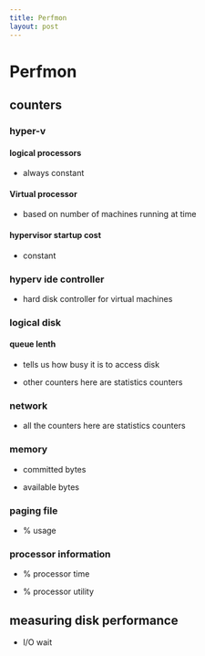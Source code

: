 ```yaml
---
title: Perfmon
layout: post
---
```

      

# Perfmon  

## counters   

### hyper-v   

#### logical processors   

* always constant   

#### Virtual processor   

* based on number of machines running at time   

#### hypervisor startup cost   

* constant   

### hyperv ide controller   

* hard disk controller for virtual machines   

### logical disk   

#### queue lenth   

* tells us how busy it is to access disk   

* other counters here are statistics counters   

### network   

* all the counters here are statistics counters   

### memory   

* committed bytes   

* available bytes   

### paging file   

* % usage   

### processor information   

* % processor time   

* % processor utility   

## measuring disk performance   

* I/O wait   
